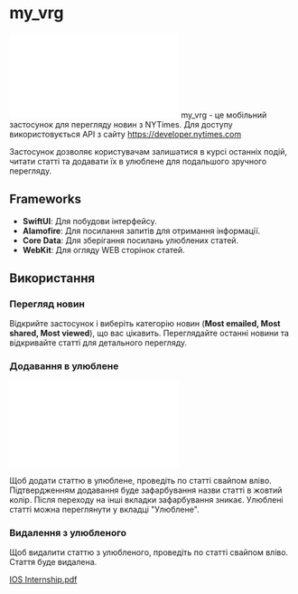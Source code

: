 # my_vrg
![App_Icon](mark_images/appIcon.pdf)
my_vrg - це мобільний застосунок для перегляду новин з NYTimes.
Для доступу використовується API з сайту https://developer.nytimes.com
 
Застосунок дозволяє користувачам залишатися в курсі останніх подій, читати статті та додавати їх в улюблене для подальшого зручного перегляду.

## Frameworks

- **SwiftUI**: Для побудови інтерфейсу.
- **Alamofire**: Для посилання запитів для отримання інформації.
- **Core Data**: Для зберігання посилань улюблених статей.
- **WebKit**: Для огляду WEB сторінок статей.

## Використання

### Перегляд новин

Відкрийте застосунок і виберіть категорію новин (**Most emailed, Most shared, Most viewed**), що вас цікавить. Переглядайте останні новини та відкривайте статті для детального перегляду.

### Додавання в улюблене

![App_Demo](mark_images/demo.pdf)

Щоб додати статтю в улюблене, проведіть по статті свайпом вліво. Підтвердженням додавання буде зафарбування назви статті в жовтий колір.
Після переходу на інші вкладки зафарбування зникає.
Улюблені статті можна переглянути у вкладці "Улюблене".

### Видалення з улюбленого

Щоб видалити статтю з улюбленого, проведіть по статті свайпом вліво. Стаття буде видалена.

[IOS Internship.pdf](https://github.com/user-attachments/files/15792587/IOS.Internship.pdf)
